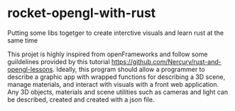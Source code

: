 # rocket-opengl-with-rust
Putting some libs togetger to create interctive visuals and learn rust at the same time

This projet is highly inspired from openFrameworks and follow some guildelines provided by this tutorial https://github.com/Nercury/rust-and-opengl-lessons.
Ideally, this program should allow a programmer to describe a graphic app with wrapped functions for describing a 3D scene, manage materials, and interact with visuals with a front web application. 
Any 3D objects, materials and scene utilities such as cameras and light can be described, created and created with a json file.

